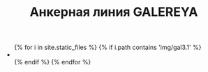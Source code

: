 ﻿---
title: Анкерная линия GALEREYA
cat: 3
sortid: 3.1
submenu: true
---

<div style="clear:both"></div>

<div uk-slider="autoplay: true;autoplay-interval: 1500">
    <div class="uk-position-relative uk-visible-toggle uk-light" tabindex="-1">
        <ul class="uk-slider-items uk-child-width-1-3@s uk-child-width-1-4@">
            {% for i in site.static_files %}
                {% if i.path contains 'img/gal3.1' %}
                    <li>
                        <img src="/img/gal3.1/{{ i.name }}" alt="">
                    </li>
                {% endif %}
            {% endfor %}
        </ul>
        <a class="uk-position-center-left uk-position-small uk-hidden-hover" href="#" uk-slidenav-previous uk-slider-item="previous"></a>
        <a class="uk-position-center-right uk-position-small uk-hidden-hover" href="#" uk-slidenav-next uk-slider-item="next"></a>
    </div>
    <ul class="uk-slider-nav uk-dotnav uk-flex-center uk-margin"></ul>
</div>
